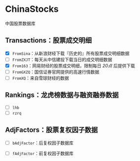 # ChinaStocks

中国股票数据库

## Transactions：股票成交明细

- [x] `FromSina`：从新浪财经下载『历史的』所有股票成交明细数据
- [ ] `FromZXJT`：每天从中信建投下载当日的成交明细数据
- [X] `From163`：网易财经的股票成交明细，限制每日 *20点* 后提供下载
- [ ] `FromGXZQ`：国信证券官网提供的高速行情数据
- [ ] `FromXQ`：来自雪球财经的数据

## Rankings：龙虎榜数据与融资融券数据
- [ ] `lhb`
- [ ] `rzrq`

## AdjFactors：股票复权因子数据
- [ ] `bAdjFactor`：后复权因子数据库
- [ ] `fAdjFactor`：前复权因子数据库






